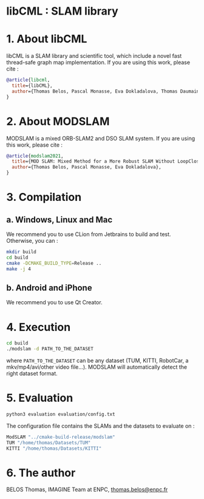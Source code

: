 # libCML : SLAM library

# 1. About libCML

libCML is a SLAM library and scientific tool, which include a novel fast thread-safe graph map implementation. If you are using this work, please cite :
```bibtex
@article{libcml,
  title={libCML},
  author={Thomas Belos, Pascal Monasse, Eva Dokladalova, Thomas Daumain},
}
```

# 2. About MODSLAM

MODSLAM is a mixed ORB-SLAM2 and DSO SLAM system. If you are using this work, please cite : 
```bibtex
@article{modslam2021,
  title={MOD SLAM: Mixed Method for a More Robust SLAM Without LoopClosing},
  author={Thomas Belos, Pascal Monasse, Eva Dokladalova},
}
```

# 3. Compilation

## a. Windows, Linux and Mac

We recommend you to use CLion from Jetbrains to build and test.
Otherwise, you can :

```bash
mkdir build
cd build
cmake -DCMAKE_BUILD_TYPE=Release ..
make -j 4
```

## b. Android and iPhone

We recommend you to use Qt Creator.

# 4. Execution

```bash
cd build
./modslam -d PATH_TO_THE_DATASET
```
where `PATH_TO_THE_DATASET` can be any dataset (TUM, KITTI, RobotCar, a mkv/mp4/avi/other video file...).
MODSLAM will automatically detect the right dataset format.

# 5. Evaluation

```bash
python3 evaluation evaluation/config.txt
```

The configuration file contains the SLAMs and the datasets to evaluate on : 
```bash
ModSLAM "../cmake-build-release/modslam"
TUM "/home/thomas/Datasets/TUM"
KITTI "/home/thomas/Datasets/KITTI"
```

# 6. The author

BELOS Thomas, IMAGINE Team at ENPC, thomas.belos@enpc.fr
